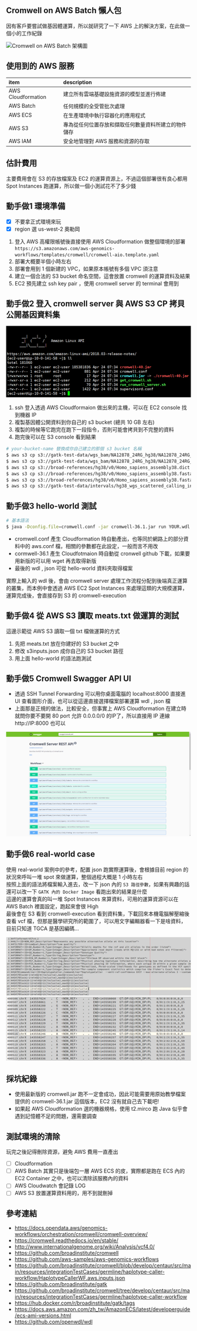 ## Cromwell on AWS Batch 懶人包

因有客戶要嘗試做基因體運算，所以就研究了一下 AWS 上的解決方案，在此做一個小的工作紀錄

![Cromwell on AWS Batch 架構圖](https://docs.opendata.aws/genomics-workflows/orchestration/cromwell/images/cromwell-on-aws_infrastructure.png)

## 使用到的 AWS 服務

|item | description |
|:---|:---|
|AWS Cloudformation | 建立所有雲端基礎設施資源的模型並進行佈建 |
|AWS Batch | 任何規模的全受管批次處理 |
|AWS ECS | 在生產環境中執行容器化的應用程式 |
|AWS S3 | 專為從任何位置存放和擷取任何數量資料所建立的物件儲存 |
|AWS IAM | 安全地管理對 AWS 服務和資源的存取 |

## 估計費用

主要費用會在 S3 的存放檔案及 EC2 的運算資源上，不過這個部署很有良心都用 Spot Instances 跑運算，所以做一個小測試花不了多少錢

## 動手做1 環境準備

- [x] 不要拿正式環境來玩
- [x] region 選 us-west-2 奧勒岡

1. 登入 AWS 高權限帳號後直接使用 AWS Cloudformation 做整個環境的部署 `https://s3.amazonaws.com/aws-genomics-workflows/templates/cromwell/cromwell-aio.template.yaml`
2. 部署大概要半個小時左右
3. 部署會用到 1 個新建的 VPC，如果原本帳號有多個 VPC 須注意
4. 建立一個合法的 S3 bucket 命名空間，這會放置 cromwell 的運算資料及結果
5. EC2 預先建立 ssh key pair ，使用 cromwell server 的 terminal 會用到

## 動手做2 登入 cromwell server 與 AWS S3 CP 拷貝公開基因資料集

![ssh client](img/snap_043.png)

1. ssh 登入透過 AWS Cloudformaion 做出來的主機，可以在 EC2 console 找到機器 IP
2. 複製基因體公開資料到你自己的 s3 bucket (總共 10 GB 左右)
3. 複製的時候等它跑完在跑下一段指令，否則可能會拷貝到不完整的資料
4. 跑完後可以在 S3 console 看到結果

```bash
# your-bucket-name 替換成你自己建立的那個 s3 bucket 名稱
$ aws s3 cp s3://gatk-test-data/wgs_bam/NA12878_24RG_hg38/NA12878_24RG_small.hg38.bam s3://your-bucket-name/
$ aws s3 cp s3://gatk-test-data/wgs_bam/NA12878_24RG_hg38/NA12878_24RG_small.hg38.bai s3://your-bucket-name/
$ aws s3 cp s3://broad-references/hg38/v0/Homo_sapiens_assembly38.dict s3://your-bucket-name/
$ aws s3 cp s3://broad-references/hg38/v0/Homo_sapiens_assembly38.fasta s3://your-bucket-name/
$ aws s3 cp s3://broad-references/hg38/v0/Homo_sapiens_assembly38.fasta.fai s3://your-bucket-name/
$ aws s3 cp s3://gatk-test-data/intervals/hg38_wgs_scattered_calling_intervals.txt s3://your-bucket-name/
```

## 動手做3 hello-world 測試

```bash
# 基本語法
$ java -Dconfig.file=cromwell.conf -jar cromwell-36.1.jar run YOUR.wdl -i YOUR.json
```

- cromwell.conf 產生 Cloudformation 時自動產出，也等同於網路上的部分資料中的 aws.conf 檔，相關的參數都在此設定，一般而言不用改
- cormwell-36.1 產生 Cloudfotmaion 時自動從 cronwell github 下載，如果要用新版的可以用 wget 再去取得新版
- 最後的 wdl , json 可從 hello-world 資料夾取得檔案

實際上輸入的 wdl 後，會由 cromwell server 處理工作流程分配到後端真正運算的叢集，而本例中會透過 AWS EC2 Spot Instances 來處理這類的大規模運算，運算完成後，會直接存到 S3 的 cromwell-execution

## 動手做4 從 AWS S3 讀取 meats.txt 做運算的測試

這邊示範從 AWS S3 讀取一個 txt 檔做運算的方式

1. 先把 meats.txt 放在你建好的 S3 bucket 之中
2. 修改 s3inputs.json 成你自己的 S3 bucket 路徑
3. 用上面 hello-world 的語法跑測試

## 動手做5 Cromwell Swagger API UI

- 透過 SSH Tunnel Forwarding 可以用你桌面電腦的 localhost:8000 直接進 UI 查看圖形介面，也可以從這邊直接選擇檔案部署運算 wdl , json 檔
- 上面那是正規的做法，比較安全，但事實上 AWS Cloudformation 在建立時就問你要不要開 80 port 允許 0.0.0.0/0 的IP了，所以直接用 IP 連線 http://IP:8000 也可以

![Cromwell Swagger API UI](img/snap_045.png)

## 動手做6 real-world case

使用 real-world 案例中的參考，配置 json 跑實際運算後，會根據目前 region 的狀況來呼叫一堆 spot 來做運算，整個過程大概是 1 小時左右   
按照上面的語法將檔案輸入進去，改一下 json 內的 `S3 路徑參數`，如果有興趣的話還可以改一下 `GATK 內的 Docker Image` 看跑出來的結果是什麼   
這邊的運算會真的叫一堆 Spot Instances 來算資料，可用的運算資源可以在 AWS Batch 裡面設定，跑起來會很 High   
最後會在 S3 看到 cromwell-execution 看到資料集，下載回來本機電腦解壓縮後查看 vcf 檔，但那是醫學研究所的範圍了，可以用文字編輯器看一下是啥資料，目前只知道 TGCA 是基因編碼...

![VCF 1](/img/snap_039.png)
![VCF 2](/img/snap_040.png)

## 採坑紀錄

- 使用最新版的 cromwell.jar 跑不一定會成功，因此可能需要用原始教學檔案提供的 cromwell-36.1.jar 這個版本，EC2 沒有就自己去下載吧!
- 如果起 AWS Cloudformation 選的機器規格，使用 t2.mirco 跑 Java 似乎會遇到記憶體不足的問題，還需要調查

## 測試環境的清除

玩完之後記得刪除資源，避免 AWS 費用一直產出

- [ ] Cloudformation
- [ ] AWS Batch 其實只是後端包一層 AWS ECS 的皮，實際都是跑在 ECS 內的 EC2 Container 之中，也可以清除該服務內的資料
- [ ] AWS Cloudwatch 會記錄 LOG
- [ ] AWS S3 放置運算資料用的，用不到就刪掉

## 參考連結

- <https://docs.opendata.aws/genomics-workflows/orchestration/cromwell/cromwell-overview/>
- <https://cromwell.readthedocs.io/en/stable/>
- <http://www.internationalgenome.org/wiki/Analysis/vcf4.0/>
- <https://github.com/broadinstitute/cromwell>
- <https://github.com/aws-samples/aws-genomics-workflows>
- <https://github.com/broadinstitute/cromwell/blob/develop/centaur/src/main/resources/integrationTestCases/germline/haplotype-caller-workflow/HaplotypeCallerWF.aws.inputs.json>
- <https://github.com/broadinstitute/gatk>
- <https://github.com/broadinstitute/cromwell/tree/develop/centaur/src/main/resources/integrationTestCases/germline/haplotype-caller-workflow>
- <https://hub.docker.com/r/broadinstitute/gatk/tags>
- <https://docs.aws.amazon.com/zh_tw/AmazonECS/latest/developerguide/ecs-ami-versions.html>
- <https://github.com/openwdl/wdl>